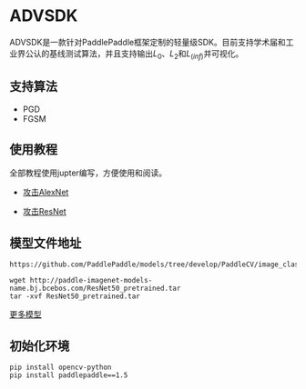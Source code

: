 # ADVSDK
ADVSDK是一款针对PaddlePaddle框架定制的轻量级SDK。目前支持学术届和工业界公认的基线测试算法，并且支持输出$L_0$、$L_2$和$L_(inf)$并可视化。
## 支持算法

- PGD
- FGSM	

## 使用教程
全部教程使用jupter编写，方便使用和阅读。

- [攻击AlexNet](sdk_demo_alexnet.ipynb)

- [攻击ResNet](sdk_demo.ipynb)

## 模型文件地址
	https://github.com/PaddlePaddle/models/tree/develop/PaddleCV/image_classification
	
	wget http://paddle-imagenet-models-name.bj.bcebos.com/ResNet50_pretrained.tar
	tar -xvf ResNet50_pretrained.tar
	
[更多模型](https://github.com/PaddlePaddle/models/tree/develop/PaddleCV)	
	
## 初始化环境

	pip install opencv-python
	pip install paddlepaddle==1.5

